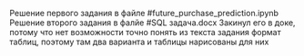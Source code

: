 Решение первого задания в файле #future_purchase_prediction.ipynb
Решение второго задания в фалйе #SQL задача.docx
Закинул его в доке, потому что нет возможности точно понять из текста задания формат таблиц, поэтому там два варианта и таблицы нарисованы для них
